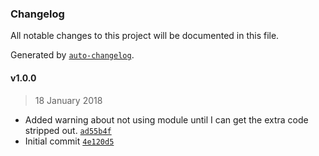 ### Changelog
All notable changes to this project will be documented in this file.

Generated by [`auto-changelog`](https://github.com/CookPete/auto-changelog).

#### v1.0.0
> 18 January 2018
- Added warning about not using module until I can get the extra code stripped out. [`ad55b4f`](https://github.com/julianjensen/ssa-form/commit/ad55b4fe85f2187805aadb8821acd11f590c8a87)
- Initial commit [`4e120d5`](https://github.com/julianjensen/ssa-form/commit/4e120d5ff89341f886d53ede19f4f515e1706270)

